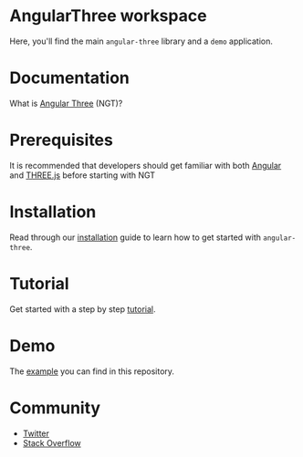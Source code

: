 # AngularThree workspace

Here, you'll find the main `angular-three` library and a `demo` application.

# Documentation

What is [Angular Three](https://angular-threejs.netlify.app/docs/getting-started/introduction) (NGT)?

# Prerequisites

It is recommended that developers should get familiar with both [Angular](https://angular.dev/) and [THREE.js](https://threejs.org/) before starting with NGT

# Installation

Read through our [installation](https://angular-threejs.netlify.app/docs/getting-started/installation) guide to learn how to get started with `angular-three`.

# Tutorial

Get started with a step by step [tutorial](https://angular-threejs.netlify.app/docs/getting-started/first-scene).

# Demo

The [example](https://github.com/angular-threejs/angular-three/tree/main/apps/example) you can find in this repository.

# Community

- [Twitter](https://twitter.com/Nartc1410)
- [Stack Overflow](https://stackoverflow.com/questions/tagged/angular-three)

<!--- # Support for Angular Latest Versions (16+) -->

<!-- angular-three 2.0 ? -->
